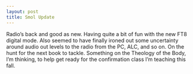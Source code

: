 ```yaml
---
layout: post
title: Smol Update
---
```

Radio’s back and good as new. Having quite a bit of fun with the new FT8 digital mode. Also seemed to have finally ironed out some uncertainty around audio out levels to the radio from the PC, ALC, and so on. On the hunt for the next book to tackle. Something on the Theology of the Body, I’m thinking, to help get ready for the confirmation class I’m teaching this fall.
